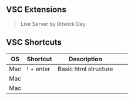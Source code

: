 ## **VSC Extensions**
> Live Server by Ritwick Dey

## **VSC Shortcuts**
|OS|Shortcut|Description|   |   |
|---|---|---|---|---|
| Mac  | ! + enter  | Basic html structure  |   |   |
| Mac  |   |   |   |   |
| Mac  |   |   |   |   |
